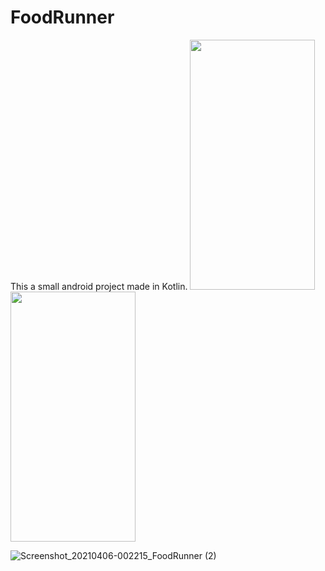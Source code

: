 # FoodRunner
This a small android project made in Kotlin.
<img src="https://user-images.githubusercontent.com/62838207/114207246-ccbd9080-9979-11eb-9f4a-c076bab8b5c2.jpg" width="200" height="400"/>
<img src="https://user-images.githubusercontent.com/62838207/114206919-751f2500-9979-11eb-943a-d272313a8dc6.jpg" width="200" height="400"/>

![Screenshot_20210406-002215_FoodRunner (2)](https://user-images.githubusercontent.com/62838207/114207246-ccbd9080-9979-11eb-9f4a-c076bab8b5c2.jpg)


